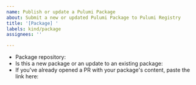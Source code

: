 ```yaml
---
name: Publish or update a Pulumi Package
about: Submit a new or updated Pulumi Package to Pulumi Registry
title: '[Package] '
labels: kind/package
assignees: ''

---
```


<!-- Thanks for submitting a Pulumi Package! Just fill in the details below and we'll work with you to get your package published! -->

- Package repository: 
- Is this a new package or an update to an existing package: 
- If you've already opened a PR with your package's content, paste the link here: 
